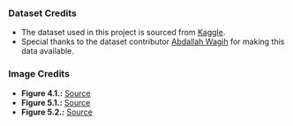 ### Dataset Credits

- The dataset used in this project is sourced from [Kaggle](https://www.kaggle.com/datasets/abdallahwagih/books-dataset/data).
- Special thanks to the dataset contributor [Abdallah Wagih](https://www.kaggle.com/abdallahwagih) for making this data available.

### Image Credits

- **Figure 4.1.:** [Source](https://miro.medium.com/v2/resize:fit:1400/1*SyY1GT1GvKifzpyLc18YEg.png)
- **Figure 5.1.:** [Source](https://sites.temple.edu/tudsc/files/2017/03/cosine-equation.png)
- **Figure 5.2.:** [Source](https://miro.medium.com/v2/resize:fit:824/1*GK56xmDIWtNQAD_jnBIt2g.png)
